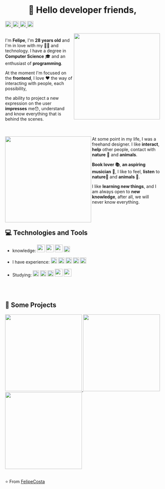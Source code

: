 <h1 align='center'>
 👋 Hello developer friends,
</h1>

<a  href="https://www.linkedin.com/in/felipe-costa-087ab7161/"  target="_blank">
<img width=20  src="https://user-images.githubusercontent.com/15041151/93623817-b3d99780-f9b5-11ea-9064-ce6fecf9ed94.png">
</a>
<a  href="https://www.instagram.com/mauricio.romagnoli/"  target="_blank">
<img width=20  src="https://user-images.githubusercontent.com/15041151/93623430-1d0cdb00-f9b5-11ea-91d3-70cdf88f519b.png">
</a>
<a  href="mailto:felipecostati@gmail.com"  target="_blank">
<img width=20  src="https://user-images.githubusercontent.com/15041151/93623544-49285c00-f9b5-11ea-8641-bbd4be6eb7a7.png">
</a>
<a  href="https://api.whatsapp.com/send?phone=+5581995236005"  target="_blank">
<img width=20  src="https://user-images.githubusercontent.com/15041151/93623658-7248ec80-f9b5-11ea-94b2-60f7f89b0dec.png">
</a>

</br>
</br>

<a  href="https://felipecosta-silva.github.io/"  target="_blank">
<img  align='right'  width=280  src="https://user-images.githubusercontent.com/15041151/93925004-ddfbc400-fceb-11ea-856b-564b73af4792.png">
</a>

I'm **Felipe**, I'm **28 years old** and I'm in love with my 👶🏻 and technology.
I have a degree in **Computer Science** 🎓 and an enthusiast of **programming**.
<br>

At the moment I'm focused on the **frontend**, I love ❤️ the way of interacting with people, each possibility,

the ability to project a new expression on the user **impresses** me😯, understand and know everything that is behind the scenes.
<br>
<br>
<br>

<img  align='left'  width=280  src="https://user-images.githubusercontent.com/15041151/93670002-3756bf80-fa6e-11ea-9d8f-0326b00a7ec5.png">

At some point in my life, I was a freehand designer. I like **interact**, **help** other people, contact with **nature** 🌳 and **animals**.

**Book lover 📚**, **an aspiring musician** 🎸, I like to feel, **listen** to **nature**🌲 and **animals 🐾**.

I like **learning new things**, and I am always open to **new knowledge**, after all, we will never know everything.

</br>
</br>

## :computer: Technologies and Tools

- knowledge: <img width=25 src="https://user-images.githubusercontent.com/15041151/93889983-3cab4880-fcc0-11ea-9b66-930fad778073.png"> <img width=25 src="https://user-images.githubusercontent.com/15041151/93779921-e249b380-fbfd-11ea-9db5-ce1c174473cb.png"> <img width=25  src="https://user-images.githubusercontent.com/15041151/93638825-6289d200-f9ce-11ea-98d6-3803085fb436.png"> <img width=20  src="https://user-images.githubusercontent.com/15041151/93638829-63baff00-f9ce-11ea-82bf-cf5e0f5a584f.png">

- I have experience: <img width=20 src="https://user-images.githubusercontent.com/15041151/93775455-cc85bf80-fbf8-11ea-8de7-ee0858ec6d13.png"> <img width=20  src="https://user-images.githubusercontent.com/15041151/93774984-3f426b00-fbf8-11ea-8845-f4666e1d694b.png"> <img width=20  src="https://user-images.githubusercontent.com/15041151/93774978-3ea9d480-fbf8-11ea-995f-f8d349b95939.png"> <img width=20  src="https://user-images.githubusercontent.com/15041151/93776903-79ad0780-fbfa-11ea-90be-d3451179b953.jpg"> <img width=20  src="https://user-images.githubusercontent.com/15041151/93887947-b68e0280-fcbd-11ea-8784-caa1dd33e28f.png">

- Studying: <img width=20 src="https://user-images.githubusercontent.com/15041151/93638829-63baff00-f9ce-11ea-82bf-cf5e0f5a584f.png"> <img width=20  src="https://user-images.githubusercontent.com/15041151/93639300-27d46980-f9cf-11ea-8f6d-a4a5ae3c710d.png"> <img width=20  src="https://user-images.githubusercontent.com/15041151/93887951-b7269900-fcbd-11ea-90eb-55b65e5f8060.png"> <img width=25 src="https://user-images.githubusercontent.com/15041151/93779921-e249b380-fbfd-11ea-9db5-ce1c174473cb.png"> <img width=25  src="https://user-images.githubusercontent.com/15041151/93638825-6289d200-f9ce-11ea-98d6-3803085fb436.png">

</br>
</br>


## :construction: Some Projects

<a  href="https://caravan-viagens.netlify.app/" alt="Caravan" target="_blank">
<img width=250 margin='10' src="https://user-images.githubusercontent.com/15041151/93929310-0dadca80-fcf2-11ea-84f2-1c8519fa5584.png">
</a>
<a  href="https://onepagedoceria.netlify.app/"  target="_blank">
<img width=250  src="https://user-images.githubusercontent.com/15041151/94052561-7dce5600-fdaf-11ea-8bc6-a73425591a22.png">
</a>
<a  href="https://projectflexblog.netlify.app/"  target="_blank">
<img width=250  src="https://user-images.githubusercontent.com/15041151/94052962-12d14f00-fdb0-11ea-8eb4-7d1a4621e2a4.png">
</a>

</br>
</br>

⭐️ From [FelipeCosta](https://felipecosta-silva.github.io/)
